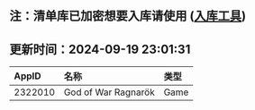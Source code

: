 ## 注：清单库已加密想要入库请使用 ([入库工具](https://github.com/BlankTMing/ManifestAutoUpdate/releases))

## 更新时间：2024-09-19 23:01:31
| AppID | 名称 | 类型  |
| :-------------------- | :----------------------------- | :----------- |
| 2322010 | God of War Ragnarök| Game |
